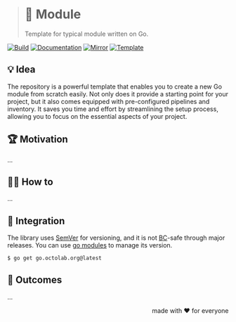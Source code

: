 > # 🧩 Module
>
> Template for typical module written on Go.

[![Build][build.icon]][build.page]
[![Documentation][docs.icon]][docs.page]
[![Mirror][mirror.icon]][mirror.page]
[![Template][template.icon]][template.page]

## 💡 Idea

The repository is a powerful template that enables you
to create a new Go module from scratch easily.
Not only does it provide a starting point for your project,
but it also comes equipped with pre-configured pipelines and inventory.
It saves you time and effort by streamlining the setup process,
allowing you to focus on the essential aspects of your project.

## 🏆 Motivation

...

## 🤼‍♂️ How to

...

## 🧩 Integration

The library uses [SemVer](https://semver.org) for versioning, and it is not
[BC](https://en.wikipedia.org/wiki/Backward_compatibility)-safe through major releases.
You can use [go modules](https://github.com/golang/go/wiki/Modules) to manage its version.

```bash
$ go get go.octolab.org@latest
```

## 🤲 Outcomes

...

<p align="right">made with ❤️ for everyone</p>

[build.page]:       https://github.com/octomation/go-module/actions/workflows/ci.yml
[build.icon]:       https://github.com/octomation/go-module/actions/workflows/ci.yml/badge.svg
[docs.page]:        https://pkg.go.dev/go.octolab.org
[docs.icon]:        https://img.shields.io/badge/docs-pkg.go.dev-blue
[mirror.page]:      https://bitbucket.org/kamilsk/go-module
[mirror.icon]:      https://img.shields.io/badge/mirror-bitbucket-blue
[template.page]:    https://github.com/octomation/go-module
[template.icon]:    https://img.shields.io/badge/template-go--module-blue

[awesome.icon]:     https://awesome.re/mentioned-badge.svg
[coverage.page]:    https://codeclimate.com/github/octomation/go-module/test_coverage
[coverage.icon]:    https://api.codeclimate.com/v1/badges/53243ff824b5df9ed22b/test_coverage
[promo.page]:       https://github.com/octomation/go-module
[quality.page]:     https://goreportcard.com/report/go.octolab.org
[quality.icon]:     https://goreportcard.com/badge/go.octolab.org
